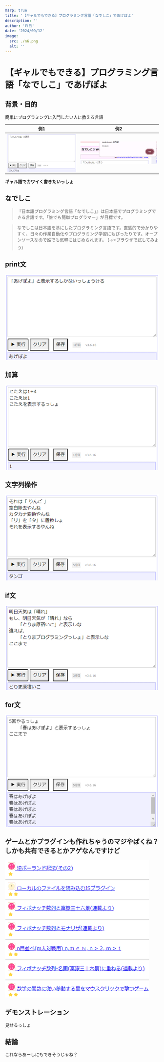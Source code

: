 ```yaml
---
marp: true
title: '【ギャルでもできる】プログラミング言語「なでしこ」であげぽよ'
description: ''
author: '昨日'
date: '2024/09/12'
image:
  src: ./n6.png
  alt: ''
---
```

<!--
headingDivider: 2
-->

# 【ギャルでもできる】プログラミング言語「なでしこ」であげぽよ

## 背景・目的
簡単にプログラミングに入門したい人に教える言語

| 例1 | 例2 | 
| ---- | ---- | 
| ![](./n1.png) | ![](./n2.png) | 

**ギャル語でカワイく書きたいっしょ**

## なでしこ
>『日本語プログラミング言語「なでしこ」』は日本語でプログラミングできる言語です。「誰でも簡単プログラマー」が目標です。

>なでしこは日本語を基にしたプログラミング言語です。直感的で分かりやすく、日々の作業自動化やプログラミング学習にもぴったりです。オープンソースなので誰でも気軽にはじめられます。
(→⭐ブラウザで試してみよう)

<!--
_footer: "https://nadesi.com/"
-->

## print文
![](./n3.png)

## 加算
![](./n4.png)

## 文字列操作
![](./n8.png)

## if文
![](./n5.png)

## for文
![](./n6.png)

## ゲームとかプラグインも作れちゃうのマジやばくね？しかも共有できるとかアゲなんですけど
![](./n7.png)

<!--
_footer: "https://n3s.nadesi.com/"
-->

## デモンストレーション
見せるっしょ

## 結論
これならあーしにもできそうじゃね？